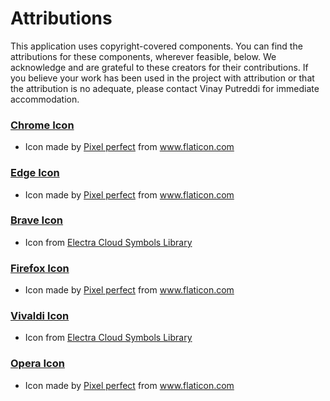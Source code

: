 # Attributions

This application uses copyright-covered components. You can find the attributions for 
these components, wherever feasible, below. We acknowledge and are grateful to these creators for 
their contributions. If you believe your work has been used in the project with attribution or that 
the attribution is no adequate, please contact Vinay Putreddi for immediate accommodation.

### [Chrome Icon](https://www.flaticon.com/free-icon/chrome_888846)
- <div>Icon made by <a href="https://www.flaticon.com/authors/pixel-perfect" title="Pixel perfect">Pixel perfect</a> from <a href="https://www.flaticon.com/" title="Flaticon">www.flaticon.com</a></div>

### [Edge Icon](https://www.flaticon.com/free-icon/edge_732219)
- <div>Icon made by <a href="https://www.flaticon.com/authors/pixel-perfect" title="Pixel perfect">Pixel perfect</a> from <a href="https://www.flaticon.com/" title="Flaticon">www.flaticon.com</a></div>

### [Brave Icon](https://symbols.radicasoftware.com/75/brands-ba-bz/135/brave-browser-icon)
- Icon from [Electra Cloud Symbols Library](https://symbols.radicasoftware.com/)

### [Firefox Icon](https://www.flaticon.com/free-icon/mozilla_183320)
- <div>Icon made by <a href="https://www.flaticon.com/authors/pixel-perfect" title="Pixel perfect">Pixel perfect</a> from <a href="https://www.flaticon.com/" title="Flaticon">www.flaticon.com</a></div>

### [Vivaldi Icon](https://symbols.radicasoftware.com/100/brands-va-vz/53/vivaldi-icon)
- Icon from [Electra Cloud Symbols Library](https://symbols.radicasoftware.com/)

### [Opera Icon](https://www.flaticon.com/free-icon/opera_732233)
- <div>Icon made by <a href="https://www.flaticon.com/authors/pixel-perfect" title="Pixel perfect">Pixel perfect</a> from <a href="https://www.flaticon.com/" title="Flaticon">www.flaticon.com</a></div>
